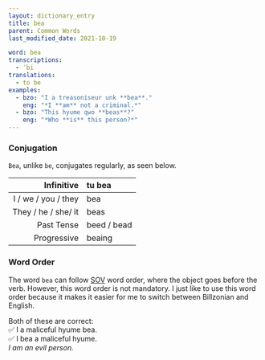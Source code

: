 ```yaml
---
layout: dictionary_entry
title: bea
parent: Common Words
last_modified_date: 2021-10-19

word: bea
transcriptions:
  - ˈbi
translations:
  - to be
examples:
  - bzo: "I a treasoniseur unk **bea**."
    eng: "*I **am** not a criminal.*"
  - bzo: "This hyume qwo **beas**?"
    eng: "*Who **is** this person?*"
---
```


### Conjugation
`Bea`, unlike `be`, conjugates regularly, as seen below.

| Infinitive           | tu bea      |
|---------------------:|:------------|
| I / we / you / they  | bea         |
| They / he / she/ it  | beas        |
| Past Tense           | beed / bead |
| Progressive          | beaing      |

### Word Order
The word `bea` can follow [SOV](https://en.wikipedia.org/wiki/Subject–object–verb) word order, where the object goes before the verb. However, this word order is not mandatory. I just like to use this word order because it makes it easier for me to switch between Billzonian and English.

Both of these are correct:  
✅ I a maliceful hyume bea.  
✅ I bea a maliceful hyume.  
*I am an evil person.*
